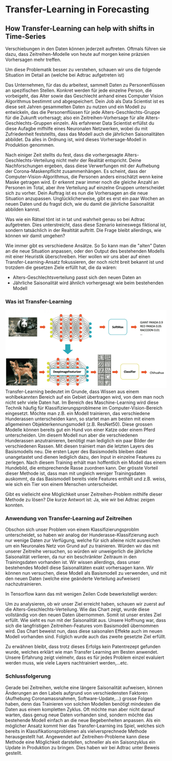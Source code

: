 # Transfer-Learning in Forecasting
## How Transfer-Learning can help with shifts in Time-Series

Verschiebungen in den Daten können jederzeit auftreten. Oftmals führen sie dazu, dass Zeitreihen-Modelle von heute auf morgen keine präzsien Vorhersagen mehr treffen.

Um diese Problematik besser zu verstehen, schauen wir uns die folgende Situation im Detail an (welche bei Adtrac aufgetreten ist)

Das Unternehmen, für das du arbeitest, sammelt Daten zu Personenflüssen an spezifischen Stellen. Konkret werden für jede einzelne Person, die vorbeigeht, das Alter sowie das Geschlecht anhand eines Computer Vision Algorithmus bestimmt und abgespeichert. 
Dein Job als Data Scientist ist es diese seit Jahren gesammelten Daten zu nutzen und ein Modell zu entwickeln, das  die Personenflüssen für jede Alters-Geschlechts-Gruppe für die Zukunft vorhersagt; also ein Zeitreihen-Vorhersage für alle Alters-Geschlechts-Gruppen einzeln.
Als erfahrener Data Scientist erfüllst du diese Aufagbe mifhilfe eines Neuronalen Netzwerken, wobei du mit Zufriedenheit feststellts, dass das Modell auch die jährlichen Saisonalitäten abbildet. Da alles in Ordnung ist, wird dieses Vorhersage-Modell in Produktion genommen.

Nach einiger Zeit stellts du fest, dass die vorhergesagte Alters-Geschlechts-Verteilung nicht mehr der Realität entspricht. Deine Nachforschungen ergeben, dass diese Verwerfungen mit der Aufhebung der Corona-Maskenpflicht zusammenhängen. Es scheint, dass der Computer-Vision-Algorithmus, die Personen anders einschätzt wenn keine Maske getragen wird. Er erkennt zwar immer noch die gleiche Anzahl an Personen im Total, aber ihre Verteilung auf einzelne Gruppen unterscheidet sich zu vorher. 
Dein Auftrag ist es nun die Vorhersagen an die neue Situation anzupassen. Unglücklicherweise, gibt es erst ein paar Wochen an neuen Daten und du fragst dich, wie du damit die jährliche Saisonalität abbilden kannst.

Was wie ein Rätsel tönt ist in tat und wahrheit genau so bei Adtrac aufgetreten. Dies unterstreicht, dass diese Szenario keineswegs fiktional ist, sondern tatsächlich in der Realtität auftritt. Die Frage bleibt allerdings, wie können wir damit umgehen?

Wie immer gibt es verschiedene Ansätze. So So kann man die "alten" Daten an die neue Situation anpassen, oder den Output des bestehenden Modells mit einer Heuristik überschreiben.
Hier wollen wir uns aber auf einen Transfer-Learning-Ansatz fokussieren, der noch nicht breit bekannt ist und trotzdem die gesetzen Ziele erfüllt hat, die da wären:
-   Alters-Geschlechtsverteilung passt sich den neuen Daten an
-   Jährliche Saisonalität wird ähnlich vorhergesagt wie beim bestehenden Modell


### Was ist Transfer-Learning
![alt text](assets/transfer_learning.png "example of how transfer learning works. Source: [kdnuggets.com](https://www.kdnuggets.com/2017/09/databricks-vision-making-deep-learning-simple.html)")
Transfer-Learning bedeutet im Grunde, dass Wissen aus einem wohlbekannten Bereich auf ein Gebiet übertragen wird, von dem man noch nicht sehr viele Daten hat. 
Im Bereich des Maschine-Learning wird diese Technik häufig für Klassifizierungsproblmene im Computer-Vision-Bereich eingesetzt. 
Möchte man z.B. ein Modell trainieren, das verschiedene Hunderassen unterscheiden kann, so startet man am besten mit einem allgemeinen Objekterkennungsmodell (z.B. ResNet50). Diese grossen Modelle können bereits gut ein Hund von einer Katze oder einem Pferd unterscheiden. Um diesem Modell nun aber die verschiedenen Hunderassen anzutrainieren, benötigt man lediglich ein paar Bilder der verschiedenen Rassen. Mit diesen trainiert man die letzten Layers des Basismodells neu. Die ersten Layer des Basismodells bleiben dabei unangetastet und dienen lediglich dazu, den Input in einzelne Features zu zerlegen. Nach diesem Training erhält man hoffentlich ein Modell das einem Hundebild, die entsprechende Rasse zuordnen kann.
Der grösste Vorteil dieser Methode ist, dass man mit ungleich weniger Trainingsdaten auskommt, da das Basismodell bereits viele Features enthält und z.B. weiss, wie sich ein Tier von einem Menschen unterscheidet.

Gibt es vielleicht eine Möglichkeit unser Zeitreihen-Problem mithilfe dieser Methode zu lösen? Die kurze Antwort ist: Ja, wie wir bei Adtrac zeigen konnten.

### Anwendung von Transfer-Learning auf Zeitreihen
Obschon sich unser Problem von einem Klassifizierungsproblm unterscheidet, so haben wir analog der Hunderasse-Klassifzierung auch nur wenige Daten zur Verfügung, welche für sich alleine nicht ausreichen um ein Neuronales Netz von Grund auf zu trainieren. 
Würden wir das mit unserer Zeitreihe versuchen, so würden wir unweigerlich die jährliche Saisonalität verlieren, da nur ein beschränkter Zeitraum in den Trainingsdaten vorhanden ist.
Wir wissen allerdings, dass unser bestehendes Modell diese Saisonalitäten exakt vorhersagen kann. Wir können nun versuchen, diese Modell als Basismodell zu verwenden, und mit den neuen Daten (welche eine geänderte Verteilung aufweisen) nachzutrainieren.

In Tensorflow kann das mit wenigen Zeilen Code bewerkstelligt werden:

Um zu analysieren, ob wir unser Ziel erreicht haben, schauen wir zuerst auf die Alters-Geschlechts-Verteilung. Wie das Chart zeigt, wurde diese vollständig von den neuen Daten übernommen. Somit ist unser erstes Ziel erfüllt. Wie sieht es nun mit der Saisonalität aus. Unsere Hoffnung war, dass sich die langfristigen Zeitreihen-Features vom Basismodell übernommen wird. Das Chart beweist nun, dass diese saisonalen Effekte auch im neuen Modell vorhanden sind. Folglich wurde auch das zweite gesetzte Ziel erfüllt.

Zu erwähnen bleibt, dass trotz dieses Erfolgs kein Patentrezept gefunden wurde, welches erklärt wie man Transfer Learning am Besten anwendet. Unsere Erfahrung zeigt vielmehr, dass es für jedes Problem einzel evaluiert werden muss, wie viele Layers nachtrainiert werden,...etc.


### Schlussfolgerung
Gerade bei Zeitreihen, welche eine längere Saisonalität aufweisen, können Änderungen an den Labels aufgrund von verschiedensten Faktoren (Aufhebung Coronamassnahmen, Software-Update,...) grosse Folgen haben, denn das Trainieren von solchen Modellen benötigt mindesten die Daten aus einem kompletten Zyklus. Oft möchte man aber nicht darauf warten, dass genug neue Daten vorhanden sind, sondern möchte das bestehende Modell einfach an die neue Begebenheiten anpassen. Als ein möglicher Ansatz kommt hier das Transfer-Learning ins Spiel, welches sich bereits in Klassifikationsproblemen als vielversprechnede Methode herausgestellt hat. Angewendet auf Zeitreihen-Probleme kann diese Methode eine Möglichkeit darstellen, schneller als ein Saisonzyklus ein Update in Produktion zu bringen. Dies haben wir bei Adtrac unter Beweis gestellt. 